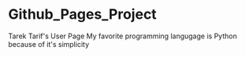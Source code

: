 # Github_Pages_Project
Tarek Tarif's User Page
My favorite programming langugage is Python because of it's simplicity